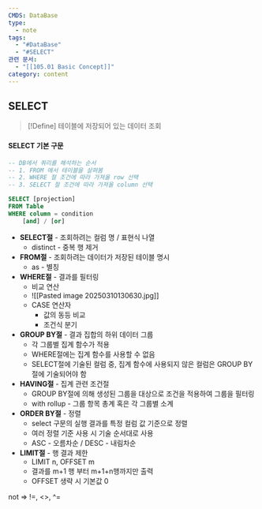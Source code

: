 ```yaml
---
CMDS: DataBase
type:
  - note
tags:
  - "#DataBase"
  - "#SELECT"
관련 문서:
  - "[[105.01 Basic Concept]]"
category: content
---
```

## SELECT
>[!Define]
>테이블에 저장되어 있는 데이터 조회

#### SELECT 기본 구문
```sql
-- DB에서 쿼리를 해석하는 순서
-- 1. FROM 에서 테이블을 살펴봄
-- 2. WHERE 절 조건에 따라 가져올 row 선택
-- 3. SELECT 절 조건에 따라 가져올 column 선택

SELECT [projection]
FROM Table
WHERE column = condition
	[and] / [or]
```

- **SELECT절** - 조회하려는 컬럼 명 / 표현식 나열
	- distinct - 중복 행 제거
- **FROM절** - 조회하려는 데이터가 저장된 테이블 명시
	- as - 별칭
- **WHERE절** - 결과를 필터링
	- 비교 연산
	- ![[Pasted image 20250310130630.jpg]]
	- CASE 연산자
		- 값의 동등 비교
		- 조건식 분기
- **GROUP BY절** - 결과 집합의 하위 데이터 그룹
	- 각 그룹별 집계 함수가 적용
	- WHERE절에는 집계 함수를 사용할 수 없음
	- SELECT절에 기술된 컬럼 중, 집계 함수에 사용되지 않은 컬럼은 GROUP BY절에 기술되어야 함
- **HAVING절** - 집계 관련 조건절
	- GROUP BY절에 의해 생성된 그룹을 대상으로 조건을 적용하여 그룹을 필터링
	- with rollup - 그룹 항목 총계 혹은 각 그룹별 소계
- **ORDER BY절** - 정렬
	- select 구문의 실행 결과를 특정 컬럼 값 기준으로 정렬
	- 여러 정렬 기준 사용 시 기술 순서대로 사용
	- ASC - 오름차순 / DESC - 내림차순
- **LIMIT절** - 행 결과 제한
	- LIMIT n, OFFSET m
	- 결과를 m+1 행 부터 m+1+n행까지만 출력
	- OFFSET 생략 시 기본값 0

not => !=, <>, ^=
